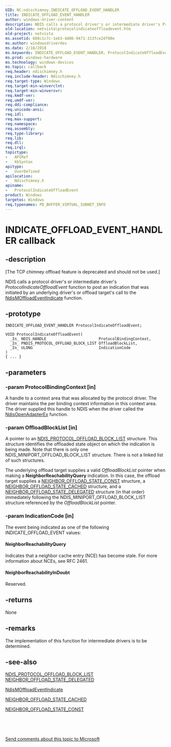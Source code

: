 ```yaml
---
UID: NC:ndischimney.INDICATE_OFFLOAD_EVENT_HANDLER
title: INDICATE_OFFLOAD_EVENT_HANDLER
author: windows-driver-content
description: NDIS calls a protocol driver's or intermediate driver's ProtocolIndicateOffloadEvent function to post an indication that was initiated by an underlying driver's or offload target's call to the NdisMOffloadEventIndicate function.
old-location: netvista\protocolindicateoffloadevent.htm
old-project: netvista
ms.assetid: 608c1c7c-1eb3-4d86-9471-313fce2df00e
ms.author: windowsdriverdev
ms.date: 2/16/2018
ms.keywords: INDICATE_OFFLOAD_EVENT_HANDLER, ProtocolIndicateOffloadEvent, ProtocolIndicateOffloadEvent callback function [Network Drivers Starting with Windows Vista], ndischimney/ProtocolIndicateOffloadEvent, netvista.protocolindicateoffloadevent, tcp_chim_protocol_func_cc94798f-b74a-45d5-b78f-383698003486.xml
ms.prod: windows-hardware
ms.technology: windows-devices
ms.topic: callback
req.header: ndischimney.h
req.include-header: Ndischimney.h
req.target-type: Windows
req.target-min-winverclnt: 
req.target-min-winversvr: 
req.kmdf-ver: 
req.umdf-ver: 
req.ddi-compliance: 
req.unicode-ansi: 
req.idl: 
req.max-support: 
req.namespace: 
req.assembly: 
req.type-library: 
req.lib: 
req.dll: 
req.irql: 
topictype:
-	APIRef
-	kbSyntax
apitype:
-	UserDefined
apilocation:
-	Ndischimney.h
apiname:
-	ProtocolIndicateOffloadEvent
product: Windows
targetos: Windows
req.typenames: PD_BUFFER_VIRTUAL_SUBNET_INFO
---
```


# INDICATE_OFFLOAD_EVENT_HANDLER callback


## -description


<p class="CCE_Message">[The TCP chimney offload feature is deprecated and should not be used.]

NDIS calls a protocol driver's or intermediate driver's 
  <i>ProtocolIndicateOffloadEvent</i> function to post an indication that was initiated by an underlying
  driver's or offload target's call to the 
  <a href="..\ndischimney\nf-ndischimney-ndismoffloadeventindicate.md">
  NdisMOffloadEventIndicate</a> function.


## -prototype


````
INDICATE_OFFLOAD_EVENT_HANDLER ProtocolIndicateOffloadEvent;

VOID ProtocolIndicateOffloadEvent(
  _In_ NDIS_HANDLE                       ProtocolBindingContext,
  _In_ PNDIS_PROTOCOL_OFFLOAD_BLOCK_LIST OffloadBlockList,
  _In_ ULONG                             IndicationCode
)
{ ... }
````


## -parameters




### -param ProtocolBindingContext [in]

A handle to a context area that was allocated by the protocol driver. The driver maintains the per
     binding context information in this context area. The driver supplied this handle to NDIS when the
     driver called the 
     <a href="..\ndis\nf-ndis-ndisopenadapterex.md">NdisOpenAdapterEx</a> function.


### -param OffloadBlockList [in]

A pointer to an 
     <a href="..\ndischimney\ns-ndischimney-_ndis_protocol_offload_block_list.md">
     NDIS_PROTOCOL_OFFLOAD_BLOCK_LIST</a> structure. This structure identifies the offloaded state object
     on which the indication is being made. Note that there is only one NDIS_MINIPORT_OFFLOAD_BLOCK_LIST
     structure. There is not a linked list of such structures. 
     

The underlying offload target supplies a valid 
     <i>OffloadBlockList</i> pointer when making a 
     <b>NeighborReachabilityQuery</b> indication. In this case, the offload target supplies a 
     <a href="..\ndischimney\ns-ndischimney-_neighbor_offload_state_const.md">
     NEIGHBOR_OFFLOAD_STATE_CONST</a> structure, a 
     <a href="..\ndischimney\ns-ndischimney-_neighbor_offload_state_cached.md">
     NEIGHBOR_OFFLOAD_STATE_CACHED</a> structure, and a 
     <a href="..\ndischimney\ns-ndischimney-_neighbor_offload_state_delegated.md">
     NEIGHBOR_OFFLOAD_STATE_DELEGATED</a> structure (in that order) immediately following the
     NDIS_MINIPORT_OFFLOAD_BLOCK_LIST structure referenced by the 
     <i>OffloadBlockList</i> pointer.


### -param IndicationCode [in]

The event being indicated as one of the following INDICATE_OFFLOAD_EVENT values:
     





#### NeighborReachabilityQuery

Indicates that a neighbor cache entry (NCE) has become stale. For more information about NCEs,
       see RFC 2461.



#### NeighborReachabilityInDoubt

Reserved.


## -returns



None




## -remarks



The implementation of this function for intermediate drivers is to be determined.




## -see-also

<a href="..\ndischimney\ns-ndischimney-_ndis_protocol_offload_block_list.md">
   NDIS_PROTOCOL_OFFLOAD_BLOCK_LIST</a>



<a href="..\ndischimney\ns-ndischimney-_neighbor_offload_state_delegated.md">
   NEIGHBOR_OFFLOAD_STATE_DELEGATED</a>



<a href="..\ndischimney\nf-ndischimney-ndismoffloadeventindicate.md">NdisMOffloadEventIndicate</a>



<a href="..\ndischimney\ns-ndischimney-_neighbor_offload_state_cached.md">NEIGHBOR_OFFLOAD_STATE_CACHED</a>



<a href="..\ndischimney\ns-ndischimney-_neighbor_offload_state_const.md">NEIGHBOR_OFFLOAD_STATE_CONST</a>



 

 

<a href="mailto:wsddocfb@microsoft.com?subject=Documentation%20feedback [netvista\netvista]:%20INDICATE_OFFLOAD_EVENT_HANDLER callback function%20 RELEASE:%20(2/16/2018)&amp;body=%0A%0APRIVACY STATEMENT%0A%0AWe use your feedback to improve the documentation. We don't use your email address for any other purpose, and we'll remove your email address from our system after the issue that you're reporting is fixed. While we're working to fix this issue, we might send you an email message to ask for more info. Later, we might also send you an email message to let you know that we've addressed your feedback.%0A%0AFor more info about Microsoft's privacy policy, see http://privacy.microsoft.com/en-us/default.aspx." title="Send comments about this topic to Microsoft">Send comments about this topic to Microsoft</a>

